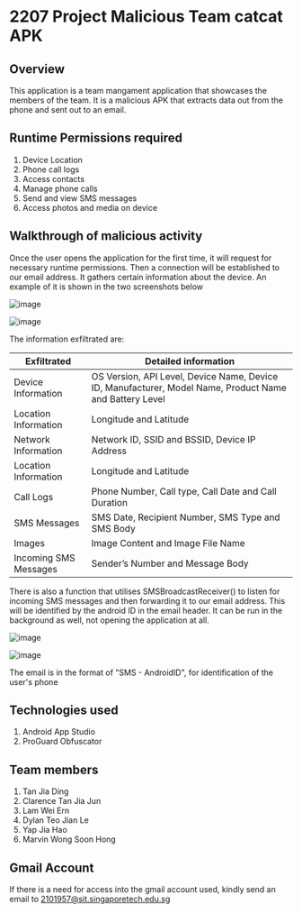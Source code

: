 # 2207 Project Malicious Team catcat APK


## Overview
This application is a team mangament application that showcases the members of the team. It is a malicious APK that extracts data out from the phone and sent out to an email.

## Runtime Permissions required
1. Device Location
2. Phone call logs
3. Access contacts
4. Manage phone calls
5. Send and view SMS messages
6. Access photos and media on device

## Walkthrough of malicious activity
Once the user opens the application for the first time, it will request for necessary runtime permissions. Then a connection will be established to our email address. It gathers certain information about the device. An example of it is shown in the two screenshots below

![image](https://user-images.githubusercontent.com/91510432/219681771-f0cbfccc-b96b-4fe6-ab29-f8af637a8f3c.png)


![image](https://user-images.githubusercontent.com/91510432/219682084-bd23c11b-84cd-41d0-ac25-6ff5fea60869.png)


The information exfiltrated are:

| Exfiltrated | Detailed information |
| ------------- | ------------- |
| Device Information | OS Version, API Level, Device Name, Device ID, Manufacturer, Model Name, Product Name and Battery Level |
| Location Information | Longitude and Latitude  |
| Network Information  | Network ID, SSID and BSSID, Device IP Address  |
| Location Information | Longitude and Latitude  |
| Call Logs | Phone Number, Call type, Call Date and Call Duration  |
| SMS Messages | SMS Date, Recipient Number, SMS Type and SMS Body  |
| Images | Image Content and Image File Name  |
| Incoming SMS Messages | Sender’s Number and Message Body  |


There is also a function that utilises SMSBroadcastReceiver() to listen for incoming SMS messages and then forwarding it to our email address. This will be identified by the android ID in the email header. It can be run in the background as well, not opening the application at all.

![image](https://user-images.githubusercontent.com/91510432/219682347-9b5e0e1b-04d0-4030-9085-f7080ca91ec9.png)

![image](https://user-images.githubusercontent.com/91510432/219682425-3615bb14-e89d-4c50-bf62-4e205e4ecc20.png)

The email is in the format of "SMS - AndroidID", for identification of the user's phone

## Technologies used
1. Android App Studio
2. ProGuard Obfuscator

## Team members
1. Tan Jia Ding
2. Clarence Tan Jia Jun
3. Lam Wei Ern
4. Dylan Teo Jian Le
5. Yap Jia Hao
6. Marvin Wong Soon Hong
  
## Gmail Account 
If there is a need for access into the gmail account used, kindly send an email to 2101957@sit.singaporetech.edu.sg
